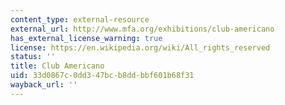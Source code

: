 ```yaml
---
content_type: external-resource
external_url: http://www.mfa.org/exhibitions/club-americano
has_external_license_warning: true
license: https://en.wikipedia.org/wiki/All_rights_reserved
status: ''
title: Club Americano
uid: 33d0867c-0dd3-47bc-b8dd-bbf601b68f31
wayback_url: ''
---
```


